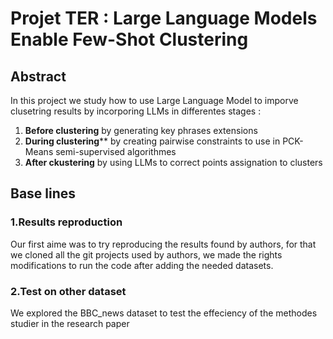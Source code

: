 # Projet TER : Large Language Models Enable Few-Shot Clustering 


## Abstract
In this project we study how to use Large Language Model to imporve clusetring results by incorporing LLMs in differentes stages :

1. **Before clustering** by generating key phrases extensions
2. **During clustering**** by creating pairwise constraints to use in PCK-Means semi-supervised algorithmes
3. **After ckustering** by using LLMs to correct points assignation to clusters

## Base lines
### 1.Results reproduction
Our first aime was to try reproducing the results found by authors, for that we cloned all the git projects used by authors, we made the rights modifications to run the code after adding the needed datasets.

### 2.Test on other dataset 
We explored the BBC_news dataset to test the effeciency of the methodes studier in the research paper






